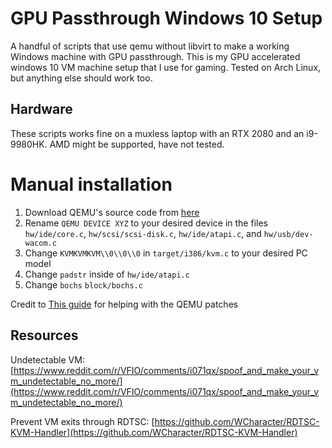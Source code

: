 # GPU Passthrough Windows 10 Setup
A handful of scripts that use qemu without libvirt to make a working Windows machine with GPU passthrough.
This is my GPU accelerated windows 10 VM machine setup that I use for gaming.
Tested on Arch Linux, but anything else should work too.
## Hardware
These scripts works fine on a muxless laptop with an RTX 2080 and an i9-9980HK.
AMD might be supported, have not tested.
# Manual installation
1. Download QEMU's source code from [here](https://github.com/qemu/qemu)
2. Rename `QEMU DEVICE XYZ` to your desired device in the files `hw/ide/core.c`, `hw/scsi/scsi-disk.c`, `hw/ide/atapi.c`, and `hw/usb/dev-wacom.c`
3. Change `KVMKVMKVM\\0\\0\\0` in `target/i386/kvm.c` to your desired PC model
4. Change `padstr` inside of `hw/ide/atapi.c`
5. Change `bochs` `block/bochs.c`

Credit to [This guide](https://www.reddit.com/r/VFIO/comments/i071qx/spoof_and_make_your_vm_undetectable_no_more/) for helping with the QEMU patches
## Resources
Undetectable VM: [https://www.reddit.com/r/VFIO/comments/i071qx/spoof_and_make_your_vm_undetectable_no_more/](https://www.reddit.com/r/VFIO/comments/i071qx/spoof_and_make_your_vm_undetectable_no_more/)

Prevent VM exits through RDTSC: [https://github.com/WCharacter/RDTSC-KVM-Handler](https://github.com/WCharacter/RDTSC-KVM-Handler)
